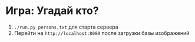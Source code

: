 # Игра: Угадай кто?

1. `./run.py persons.txt` для старта сервера
2. Перейти на `http://localhost:8080` после загрузки базы изображений
